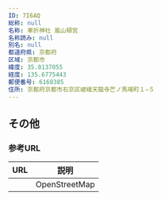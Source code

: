 ```yaml
---
ID: 7I6AQ
総称: null
名称: 車折神社 嵐山頓宮
名称読み: null
別名: null
都道府県: 京都府
区域: 京都市
緯度: 35.0137055
経度: 135.6775443
郵便番号: 6168385
住所: 京都府京都市右京区嵯峨天龍寺芒ノ馬場町１−５
---
```


## その他

### 参考URL

| URL | 説明          |
| --- | ------------- |
|     | OpenStreetMap |
